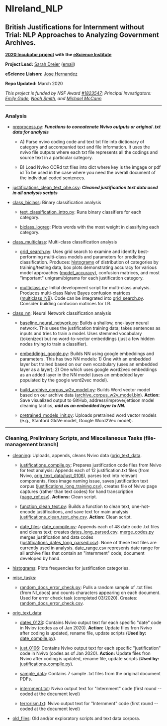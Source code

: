 # NIreland_NLP
## British Justifications for Internment without Trial: NLP Approaches to Analyzing Government Archives. 

**[2020 Incubator project](https://escience.washington.edu/winter-2020-incubator-projects/) with the [eScience Institute](https://escience.washington.edu/)**

**Project Lead:** [Sarah Dreier](https://escience.washington.edu/people/sarah-k-dreier) ([email](skdreier@uw.edu))

**eScience Liaison:** [Jose Hernandez](https://escience.washington.edu/people/jose-hernandez/)

**Repo Updated:** March 2020

*This project is funded by NSF Award [#1823547](https://www.nsf.gov/awardsearch/showAward?AWD_ID=1823547&HistoricalAwards=false); Principal Investigators: [Emily Gade](http://emilykgade.com/), [Noah Smith](https://homes.cs.washington.edu/~nasmith/), and [Michael McCann](https://www.polisci.washington.edu/people/michael-w-mccann)*

___

### Analysis

- [preprocess.py](https://github.com/skdreier/NIreland_NLP/tree/master/preprocess.py): ***Functions to concatenate Nvivo outputs or original .txt data for analysis***
  + A) Parse nvivo coding code and text txt file into dictionary of category and accompanied text and file information. It uses the nvivo file outputs where each txt file represents all the codings and source text in a particular category.

  + B) Load Nvivo OCRd txt files into dict where key is the imgage or pdf id To be used in the case where you need the overall document of the individual coded sentences.
  
- [justifications_clean_text_ohe.csv](https://github.com/skdreier/NIreland_NLP/tree/master/justifications_clean_text_ohe.csv): ***Cleaned justification text data used in all analysis scripts*** 

- [class_biclass](https://github.com/skdreier/NIreland_NLP/tree/master/class_biclass): Binary classification analysis

  + [text_classification_intro.py](https://github.com/skdreier/NIreland_NLP/tree/master/class_biclass/text_classification_intro.py): Runs binary classifiers for each category. 

  + [biclass_logreg](https://github.com/skdreier/NIreland_NLP/tree/master/class_biclass/biclass_logreg): Plots words with the most weight in classifying each category.

- [class_multiclass](https://github.com/skdreier/NIreland_NLP/tree/master/class_multiclass/): Multi-class classification analysis

  + [grid_search.py](https://github.com/skdreier/NIreland_NLP/tree/master/class_multiclass/grid_search.py): Uses grid search to examine and identify best-performing multi-class models and parameters for predicting classification. Produces: [histograms](https://github.com/skdreier/NIreland_NLP/tree/master/histograms/) of distribution of categories by training/testing data, box plots demonstrating accuracy for various model approaches ([model_accuracy](https://github.com/skdreier/NIreland_NLP/tree/master/class_multiclass/model_accuracy)), confusion matrices, and most "important" unigram/bigrams for each justification category. 

  + [multiclass.py](https://github.com/skdreier/NIreland_NLP/tree/master/class_multiclass/multiclass.py): Initial development script for multi-class analysis. Produces multi-class Naive Bayes confusion matrices ([multiclass_NB](https://github.com/skdreier/NIreland_NLP/tree/master/class_multiclass/multiclass_NB/)). Code can be integrated into [grid_search.py](https://github.com/skdreier/NIreland_NLP/tree/master/class_multiclass/grid_search.py). Consider building confusion matrices for LR. 

- [class_nn](https://github.com/skdreier/NIreland_NLP/tree/master/class_nn/): Neural Network classification analysis

  + [baseline_neural_network.py](https://github.com/skdreier/NIreland_NLP/tree/master/class_nn/baseline_neural_network.py): Builds a shallow, one-layer neural network. This uses the justification training data; takes sentences as inputs and tries to train a model. Uses stemmed vocabulary (tokenized) but no word-to-vector embeddings (just a few hidden nodes trying to train a classifier).
  
  + [embeddings_google.py](https://github.com/skdreier/NIreland_NLP/tree/master/class_nn/embeddings_google.py): Builds NN using google embeddings and parameters. This has two NN models: 1) One with an embedded layer but trained based on our own vocabulary (uses an embedded layer as a layer); 2) One which uses google word2vec embeddings as an added layer in the NN model (uses an embedded layer populated by the google word2vec model). 

  + [build_archive_corpus_w2v_model.py](https://github.com/skdreier/NIreland_NLP/tree/master/class_nn/build_archive_corpus_w2v_model.py): Builds Word vector model based on our archive data ([archive_corpus_w2v_model.bin](https://github.com/skdreier/NIreland_NLP/tree/master/class_nn/archive_corpus_w2v_model.bin)). **Action:** Save visualized output to GitHub, address/improve/jettison model cleaning tactics, ***add as an embedded layer to NN.***
  
  + [pretrained_models_init.py](https://github.com/skdreier/NIreland_NLP/tree/master/class_nn/pretrained_models_init.py): Uploads pretrained word vector models (e.g., Stanford GloVe model, Google Word2Vec model). 

___

### Cleaning, Preliminary Scripts, and Miscellaneous Tasks (file-management branch)

- [cleaning](https://github.com/skdreier/NIreland_NLP/tree/master/cleaning): Uploads, appends, cleans Nvivo data ([orig_text_data](https://github.com/skdreier/NIreland_NLP/tree/master/orig_text_data/).

  + [justifications_compile.py](https://github.com/skdreier/NIreland_NLP/tree/master/cleaning/justifications_compile.py): Prepares justification code files from Nvivo for text analysis: Appends each of 12 justification.txt files (from Nvivo, [orig_text_data/just_0106](https://github.com/skdreier/NIreland_NLP/tree/master/orig_text_data/just_0106)), parses text into relevant components, fixes image naming issue, saves justification text corpus ([justifications_long_training.csv](https://github.com/skdreier/NIreland_NLP/tree/master/cleaning/justifications_long_training.csv)), creates file of Nvivo page captures (rather than text codes) for hand transcription ([page_ref.csv](https://github.com/skdreier/NIreland_NLP/tree/master/cleaning/page_ref.csv)). **Actions:** Clean script.
  
  + [function_clean_text.py](https://github.com/skdreier/NIreland_NLP/tree/master/cleaning/function_clean_text.py): Builds a function to clean text, one-hot-encode justifications, and save text for main analysis [justifications_clean_text_ohe.csv](https://github.com/skdreier/NIreland_NLP/tree/master/justifications_clean_text_ohe.csv). **Action:** Clean script.

  + [date_files](https://github.com/skdreier/NIreland_NLP/tree/master/cleaning/date_files): [date_compile.py](https://github.com/skdreier/NIreland_NLP/tree/master/cleaning/date_files/date_compile.py): Appends each of 48 date code .txt files and cleans text; creates [dates_long_parsed.csv](https://github.com/skdreier/NIreland_NLP/tree/master/cleaning/date_files/dates_long_parsed.csv). [merge_codes.py](https://github.com/skdreier/NIreland_NLP/tree/master/cleaning/date_files/merge_codes.py) merges justification and data codes ([justifications_dates_long_parsed.csv](https://github.com/skdreier/NIreland_NLP/tree/master/cleaning/date_files/justifications_dates_long_parsed.csv)). None of these text files are currently used in analysis. [date_range.csv](https://github.com/skdreier/NIreland_NLP/tree/master/cleaning/date_files/date_range.csv) represents date range for all archive files that contain an "internment" code; document developed by hand. 

- [histograms](): Plots frequencies for justification categories.
  
- [misc_tasks]():

  + [random_docs_error_check.py](): Pulls a random sample of .txt files (from NI_docs) and counts characters appearing on each document. Used for error check task (completed 03/2020). Creates: [random_docs_error_check.csv]().

- [orig_text_data](https://github.com/skdreier/NIreland_NLP/tree/master/orig_text_data/):

  + [dates_0123](https://github.com/skdreier/NIreland_NLP/tree/master/orig_text_data/dates_0123): Contains Nvivo output text for each specific "date" code in Nviov (codes as of Jan 2020). **Action:** Update files fron Nvivo after coding is updated, rename file, update scripts (**Used by:** [date_compile.py]((https://github.com/skdreier/NIreland_NLP/tree/master/cleaning/date_compile.py))).
  
  + [just_0106](https://github.com/skdreier/NIreland_NLP/tree/master/orig_text_data/just_0106): Contains Nvivo output text for each specific "justification" code in Nvivo (codes as of Jan 2020). **Action:** Update files fron Nvivo after coding is updated, rename file, update scripts (**Used by:** [justifications_compile.py]((https://github.com/skdreier/NIreland_NLP/tree/master/cleaning/justifications_compile.py))).
  
  + [sample_data](https://github.com/skdreier/NIreland_NLP/tree/master/orig_text_data/sample_data): Contains 7 sample .txt files from the original document PDFs. 
  
  + [internment.txt](https://github.com/skdreier/NIreland_NLP/tree/master/orig_text_data/internment.txt): Nvivo output text for "Internment" code (first round -- coded at the document level)
  
  + [terrorism.txt](https://github.com/skdreier/NIreland_NLP/tree/master/orig_text_data/terrorism.txt): Nvivo output text for "Internment" code (first round -- coded at the document level)

- [old_files](https://github.com/skdreier/NIreland_NLP/tree/master/old_files): Old and/or exploratory scripts and text data corpora.

